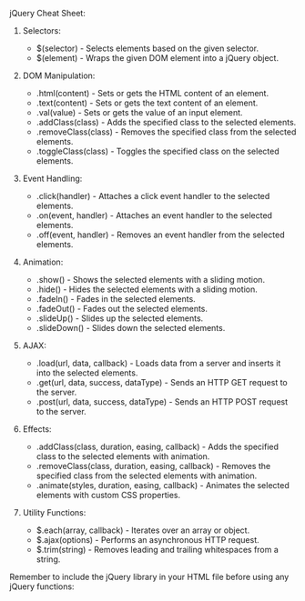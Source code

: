 jQuery Cheat Sheet:

1. Selectors:

   - $(selector) - Selects elements based on the given selector.
   - $(element) - Wraps the given DOM element into a jQuery object.

2. DOM Manipulation:

   - .html(content) - Sets or gets the HTML content of an element.
   - .text(content) - Sets or gets the text content of an element.
   - .val(value) - Sets or gets the value of an input element.
   - .addClass(class) - Adds the specified class to the selected elements.
   - .removeClass(class) - Removes the specified class from the selected elements.
   - .toggleClass(class) - Toggles the specified class on the selected elements.

3. Event Handling:

   - .click(handler) - Attaches a click event handler to the selected elements.
   - .on(event, handler) - Attaches an event handler to the selected elements.
   - .off(event, handler) - Removes an event handler from the selected elements.

4. Animation:

   - .show() - Shows the selected elements with a sliding motion.
   - .hide() - Hides the selected elements with a sliding motion.
   - .fadeIn() - Fades in the selected elements.
   - .fadeOut() - Fades out the selected elements.
   - .slideUp() - Slides up the selected elements.
   - .slideDown() - Slides down the selected elements.

5. AJAX:

   - .load(url, data, callback) - Loads data from a server and inserts it into the selected elements.
   - .get(url, data, success, dataType) - Sends an HTTP GET request to the server.
   - .post(url, data, success, dataType) - Sends an HTTP POST request to the server.

6. Effects:

   - .addClass(class, duration, easing, callback) - Adds the specified class to the selected elements with animation.
   - .removeClass(class, duration, easing, callback) - Removes the specified class from the selected elements with animation.
   - .animate(styles, duration, easing, callback) - Animates the selected elements with custom CSS properties.

7. Utility Functions:
   - $.each(array, callback) - Iterates over an array or object.
   - $.ajax(options) - Performs an asynchronous HTTP request.
   - $.trim(string) - Removes leading and trailing whitespaces from a string.

Remember to include the jQuery library in your HTML file before using any jQuery functions:

<script src="https://code.jquery.com/jquery-3.6.0.min.js"></script>
